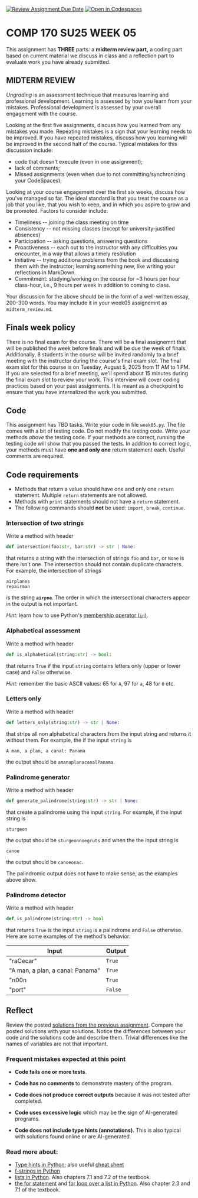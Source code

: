[![Review Assignment Due Date](https://classroom.github.com/assets/deadline-readme-button-22041afd0340ce965d47ae6ef1cefeee28c7c493a6346c4f15d667ab976d596c.svg)](https://classroom.github.com/a/AhZ3VXrw)
[![Open in Codespaces](https://classroom.github.com/assets/launch-codespace-2972f46106e565e64193e422d61a12cf1da4916b45550586e14ef0a7c637dd04.svg)](https://classroom.github.com/open-in-codespaces?assignment_repo_id=19882200)

# COMP 170 SU25 WEEK 05

This assignment has **THREE** parts: a **midterm review part,** a coding part based on current material we discuss in class and a reflection part to evaluate work you have already submitted.


## MIDTERM REVIEW

*Ungrading* is an assessment technique that measures learning and professional development. Learning is assessed by how you learn from your mistakes. Professional development is assessed by your overall engagement with the course.

Looking at the first five assignments, discuss how you learned from any mistakes you made. Repeating mistakes is a sign that your learning needs to be improved. If you have repeated mistakes, discuss how you learning will be improved in the second half of the course. Typical mistakes for this discussion include:
* code that doesn't execute (even in one assignment);
* lack of comments;
* Missed assignments (even when due to not committing/synchronizing your CodeSpaces);

Looking at your course engagement over the first six weeks, discuss how you've managed so far. The ideal standard is that you treat the course as a job that you like, that you wish to keep, and in which you aspire to grow and be promoted. Factors to consider include:
* Timeliness -- joining the class meeting on time
* Consistency -- not missing classes (except for university-justified absences)
* Participation -- asking questions, answering questions
* Proactiveness -- each out to the instructor with any difficulties you encounter, in a way that allows a timely resolution
* Initiative -- trying additiona problems from the book and discussing them with the instructor; learning something new, like writing your reflections in MarkDown.
* Commitment: studying/working on the course for ~3 hours per hour class-hour, i.e., 9 hours per week in addition to coming to class.

Your discussion for the above should be in the form of a well-written essay, 200-300 words. You may include it in your week05 assignemnt as `midterm_review.md`.


## Finals week policy

There is no final exam for the course. There will be a final assignemnt that will be published the week before finals and will be due the week of finals. Additionally, 8 students in the course will be invited randomly to a brief meeting with the instructor during the course's final exam slot. The final exam slot for this course is on Tuesday, August 5, 2025 from 11 AM to 1 PM. If you are selected for a brief meeting, we'll spend about 15 minutes during the final exam slot to review your work. This interview will cover coding practices based on your past assignments. It is meant as a checkpoint to ensure that you have internalized the work you submitted.


## Code

This assignment has TBD tasks. Write your code in file `week05.py`. The file comes with a bit of testing code. Do not modify the testing code. Write your methods *above* the testing code. If your methods are correct, running the testing code will show that you passed the tests. In addition to correct logic, your methods must have **one and only one** return statement each. Useful comments are required.


## Code requirements
* Methods that return a value should have one and only one `return` statement. Multiple `return` statements are not allowed.
* Methods with `print` statements should not have a `return` statement.
* The following commands should **not** be used: `import`, `break`, `continue`.


### Intersection of two strings

Write a method with header
```python
def intersection(foo:str, bar:str) -> str | None:
```
that returns a string with the intersection of strings `foo` and `bar`, or `None` is there isn't one. The intersection should not contain duplicate characters. For example, the intersection of strings
```text
airplanes
repairman
```
is the string **`airpne`**. The order in which the intersectional characters appear in the output is not important.

*Hint:* learn how to use Python's [membership operator (`in`)](https://docs.python.org/3/reference/expressions.html#membership-test-operations).


###  Alphabetical assessment

Write a method with header
```python
def is_alphabetical(string:str) -> bool:
```
that returns `True` if the input `string` contains letters only (upper or lower case) and `False` otherwise.

*Hint:* remember the basic ASCII values: 65 for `A`, 97 for `a`, 48 for `0` etc.


### Letters only

Write a method with header
```python
def letters_only(string:str) -> str | None:
```
that strips all non alphabetical characters from the input string and returns it without them. For example, the if the input `string` is
```text
A man, a plan, a canal: Panama
```
the output should be `amanaplanacanalPanama`.


### Palindrome generator

Write a method with header
```python
def generate_palindrome(string:str) -> str | None:
```
that create a palindrome using the input `string`. For example, if the input string is
```text
sturgeon
```
the output should be `sturgeonnoegruts` and when the the input string is
```text
canoe
```
the output should be `canoeonac`.

The palindromic output does not have to make sense, as the examples above show.


### Palindrome detector

Write a method with header
```python
def is_palindrome(string:str) -> bool
```
that returns `True` is the input `string` is a palindrome and `False` otherwise. Here are some examples of the method's behavior:

| Input | Output |
|-------|--------|
|"raCecar"| `True` |
|"A man, a plan, a canal: Panama" | `True`
|"n00n| `True` |
|"port"|`False`|




## Reflect

Review the posted [solutions from the previous assignment](./solutions_week04.py). Compare the posted solutions with your solutions. Notice the differences between your code and the solutions code and describe them. Trivial differences like the names of variables are not that important.

### Frequent mistakes expected at this point

* **Code fails one or more tests**.

* **Code has no comments** to demonstrate mastery of the program.

* **Code does not produce correct outputs** because it was not tested after completed.

* **Code uses excessive logic** which may be the sign of AI-generated programs.

* **Code does not include type hints (annotations).** This is also typical with solutions found online or are AI-generated.


### Read more about:

* [Type hints in Python](https://docs.python.org/3/library/typing.html); also useful [cheat sheet](https://mypy.readthedocs.io/en/stable/cheat_sheet_py3.html#functions)
* [f-strings in Python](https://docs.python.org/3/tutorial/inputoutput.html#tut-f-strings)
* [lists in Python](https://docs.python.org/3/tutorial/datastructures.html). Also chapters 7.1 and 7.2 of the textbook.
* [the for statement](https://docs.python.org/3/reference/compound_stmts.html#for) and [for loop over a list in Python](https://docs.python.org/3/tutorial/controlflow.html#for-statements). Also chapter 2.3 and 7.1 of the textbook.
